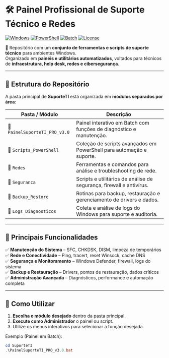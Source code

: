 # 🛠️ Painel Profissional de Suporte Técnico e Redes

[![Windows](https://img.shields.io/badge/Windows-10%2F11-blue?logo=windows&logoColor=white)]()
[![PowerShell](https://img.shields.io/badge/PowerShell-5.1%2B-lightgrey?logo=powershell&logoColor=blue)]()
[![Batch](https://img.shields.io/badge/Batch-Scripts-black?logo=windows-terminal&logoColor=white)]()
[![License](https://img.shields.io/badge/License-MIT-green)]()

📌 Repositório com um **conjunto de ferramentas e scripts de suporte técnico** para ambientes Windows.  
Organizado em **painéis e utilitários automatizados**, voltados para técnicos de **infraestrutura, help desk, redes e cibersegurança**.  

---

## 📂 Estrutura do Repositório

A pasta principal de **SuporteTI** está organizada em **módulos separados por área**:

| Pasta / Módulo                 | Descrição                                                                 |
|--------------------------------|---------------------------------------------------------------------------|
| 🔹 `PainelSuporteTI_PRO_v3.0`  | Painel interativo em Batch com funções de diagnóstico e manutenção.        |
| 🔹 `Scripts_PowerShell`        | Coleção de scripts avançados em PowerShell para automação e suporte.      |
| 🔹 `Redes`                     | Ferramentas e comandos para análise e troubleshooting de rede.             |
| 🔹 `Seguranca`                 | Scripts e utilitários de análise de segurança, firewall e antivírus.       |
| 🔹 `Backup_Restore`            | Rotinas para backup, restauração e gerenciamento de drivers e dados.       |
| 🔹 `Logs_Diagnosticos`         | Coleta e análise de logs do Windows para suporte e auditoria.              |

---

## 🚀 Principais Funcionalidades

✅ **Manutenção do Sistema** – SFC, CHKDSK, DISM, limpeza de temporários  
✅ **Rede e Conectividade** – Ping, tracert, reset Winsock, cache DNS  
✅ **Segurança e Monitoramento** – Windows Defender, firewall, logs do sistema  
✅ **Backup e Restauração** – Drivers, pontos de restauração, dados críticos  
✅ **Administração Avançada** – Diagnósticos, performance e automação completa  

---

## 🔧 Como Utilizar

1. **Escolha o módulo desejado** dentro da pasta principal.  
2. **Execute como Administrador** o painel ou script.  
3. Utilize os menus interativos para selecionar a função desejada.  

Exemplo (Painel em Batch):  
```powershell
cd SuporteTI
.\PainelSuporteTI_PRO_v3.0.bat

